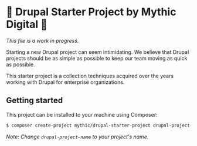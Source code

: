 # 🦄 Drupal Starter Project by Mythic Digital 🦄

_This file is a work in progress._

Starting a new Drupal project can seem intimidating. We believe that Drupal
projects should be as simple as possible to keep our team moving as quick as
possible.

This starter project is a collection techniques acquired over the years working
with Drupal for enterprise organizations.

## Getting started

This project can be installed to your machine using Composer:

```bash
$ composer create-project mythic/drupal-starter-project drupal-project-name
```

_Note: Change `drupal-project-name` to your project's name._
